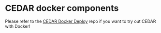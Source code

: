 # CEDAR docker components

Please refer to the [CEDAR Docker Deploy](https://github.com/metadatacenter/cedar-docker-deploy) repo if you want to try out CEDAR with Docker!
